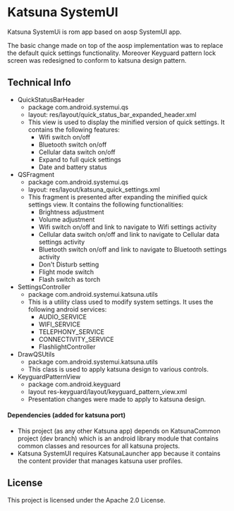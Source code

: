 # Katsuna SystemUI

Katsuna SystemUi is rom app based on aosp SystemUI app.

The basic change made on top of the aosp implementation was to replace the default quick settings functionality. Moreover Keyguard pattern lock screen was redesigned to conform to katsuna design pattern.



## Technical Info

- QuickStatusBarHeader
  - package com.android.systemui.qs
  - layout:   res/layout/quick_status_bar_expanded_header.xml
  - This view is used to display the minified version of quick settings. It contains the following features:
    - Wifi switch on/off
    - Bluetooth switch on/off
    - Cellular data switch on/off
    - Expand to full quick settings
    - Date and battery status
- QSFragment
  - package com.android.systemui.qs
  - layout:   res/layout/katsuna_quick_settings.xml
  - This fragment is presented after expanding the minified quick settings view. It contains the following functionalities:
    - Brightness adjustment
    - Volume adjustment
    - Wifi  switch on/off and link to navigate to Wifi settings activity
    - Cellular data switch on/off and link to navigate to Cellular data settings activity
    - Bluetooth switch on/off and link to navigate to Bluetooth  settings activity
    - Don't Disturb setting
    - Flight mode switch
    - Flash switch as torch
- SettingsController
  - package com.android.systemui.katsuna.utils
  - This is a utility class used to modify system settings. It uses the following android services:
    - AUDIO_SERVICE
    - WIFI_SERVICE
    - TELEPHONY_SERVICE
    - CONNECTIVITY_SERVICE
    - FlashlightController
- DrawQSUtils
  - package com.android.systemui.katsuna.utils
  - This class is used to apply katsuna design to various controls.
- KeyguardPatternView
  - package com.android.keyguard
  - layout res-keyguard/layout/keyguard_pattern_view.xml
  - Presentation changes were made to apply to katsuna design.



#### Dependencies (added for katsuna port)

- This project (as any other Katsuna app) depends on KatsunaCommon project (dev branch) which is an android library module that contains common classes and resources for all katsuna projects.
- Katsuna SystemUI requires KatsunaLauncher app because it contains the content provider that manages katsuna user profiles.



## License

This project is licensed under the Apache 2.0 License.